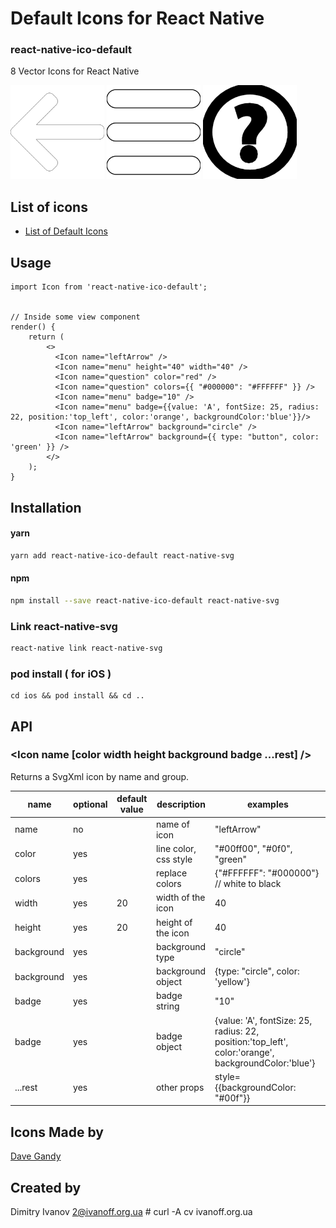 # Default Icons for React Native

### react-native-ico-default

8 Vector Icons for React Native

<img src="./static/leftArrow.png" alt="leftArrow" width="150" height="150"> <img src="./static/menu.png" alt="menu" width="150" height="150"> <img src="./static/question.png" alt="question" width="150" height="150">

## List of icons

- [List of Default Icons](http://ico.simpleness.org/pack/default)

## Usage

```
import Icon from 'react-native-ico-default';


// Inside some view component
render() {
    return (
        <>
          <Icon name="leftArrow" />
          <Icon name="menu" height="40" width="40" />
          <Icon name="question" color="red" />
          <Icon name="question" colors={{ "#000000": "#FFFFFF" }} />
          <Icon name="menu" badge="10" />
          <Icon name="menu" badge={{value: 'A', fontSize: 25, radius: 22, position:'top_left', color:'orange', backgroundColor:'blue'}}/>
          <Icon name="leftArrow" background="circle" />
          <Icon name="leftArrow" background={{ type: "button", color: 'green' }} />
        </>
    );
}

```

## Installation

#### yarn

```bash
yarn add react-native-ico-default react-native-svg
```

#### npm

```bash
npm install --save react-native-ico-default react-native-svg
```

### Link react-native-svg

```bash
react-native link react-native-svg
```

### pod install ( for iOS )

```
cd ios && pod install && cd ..
```

## API

### <Icon name [color width height background badge ...rest] />

Returns a SvgXml icon by name and group.

 name | optional | default value | description | examples
------|----------|---------------|-------------|---------
name | no |  | name of icon | "leftArrow"
color | yes | | line color, css style | "#00ff00", "#0f0", "green"
colors | yes | | replace colors | {"#FFFFFF": "#000000"} // white to black
width | yes | 20 | width of the icon | 40
height | yes | 20 | height of the icon | 40
background | yes | | background type | "circle"
background | yes | | background object | {type: "circle", color: 'yellow'}
badge | yes | | badge string | "10"
badge | yes | | badge object | {value: 'A', fontSize: 25, radius: 22, position:'top_left', color:'orange', backgroundColor:'blue'}
...rest | yes | | other props | style={{backgroundColor: "#00f"}}

## Icons Made by

[Dave Gandy](https://www.flaticon.com/authors/dave-gandy)

## Created by

Dimitry Ivanov <2@ivanoff.org.ua> # curl -A cv ivanoff.org.ua
